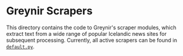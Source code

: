 # Greynir Scrapers

This directory contains the code to Greynir's scraper modules, which extract text from
a wide range of popular Icelandic news sites for subsequent processing. Currently, all
active scrapers can be found in [`default.py`](default.py).
